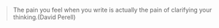 
> The pain you feel when you write is actually the pain of clarifying your thinking.(David Perell)
